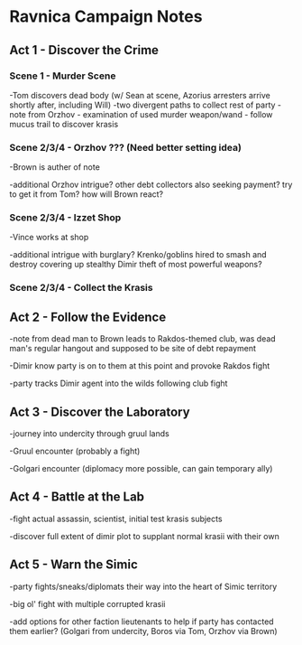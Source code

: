 # Ravnica Campaign Notes
## Act 1 - Discover the Crime
### Scene 1 - Murder Scene
-Tom discovers dead body (w/ Sean at scene, Azorius arresters arrive shortly after, including Will)
-two divergent paths to collect rest of party
	- note from Orzhov
	- examination of used murder weapon/wand
	- follow mucus trail to discover krasis

### Scene 2/3/4 - Orzhov ??? (Need better setting idea)
-Brown is auther of note

-additional Orzhov intrigue? other debt collectors also seeking payment? try to get it from Tom? how will Brown react?

### Scene 2/3/4 - Izzet Shop
-Vince works at shop

-additional intrigue with burglary? Krenko/goblins hired to smash and destroy covering up stealthy Dimir theft of most powerful weapons?

### Scene 2/3/4 - Collect the Krasis

## Act 2 - Follow the Evidence
-note from dead man to Brown leads to Rakdos-themed club, was dead man's regular hangout and supposed to be site of debt repayment

-Dimir know party is on to them at this point and provoke Rakdos fight

-party tracks Dimir agent into the wilds following club fight

## Act 3 - Discover the Laboratory
-journey into undercity through gruul lands

-Gruul encounter (probably a fight)

-Golgari encounter (diplomacy more possible, can gain temporary ally)

## Act 4 - Battle at the Lab
-fight actual assassin, scientist, initial test krasis subjects

-discover full extent of dimir plot to supplant normal krasii with their own

## Act 5 - Warn the Simic
-party fights/sneaks/diplomats their way into the heart of Simic territory

-big ol' fight with multiple corrupted krasii

-add options for other faction lieutenants to help if party has contacted them earlier? (Golgari from undercity, Boros via Tom, Orzhov via Brown)